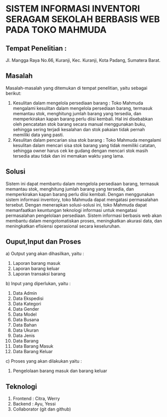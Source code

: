 # SISTEM INFORMASI INVENTORI SERAGAM SEKOLAH BERBASIS WEB PADA TOKO MAHMUDA


## Tempat Penelitian : 
Jl. Mangga Raya No.66, Kuranji, Kec. Kuranji, Kota Padang, Sumatera Barat.

## Masalah 
Masalah-masalah yang ditemukan di tempat penelitian, yaitu sebagai berikut:

1. Kesulitan dalam mengelola persediaan barang : Toko Mahmuda mengalami kesulitan dalam mengelola persediaan barang, termasuk memantau stok, menghitung jumlah barang yang tersedia, dan memperkirakan kapan barang perlu diisi kembali. Hal ini disebabkan oleh pencatatan stok barang secara manual menggunakan buku, sehingga sering terjadi kesalahan dan stok pakaian tidak pernah memiliki data yang pasti.
2. Kesulitan dalam pencarian sisa stok barang : Toko Mahmuda mengalami kesulitan dalam mencari sisa stok barang yang tidak memiliki catatan, sehingga owner harus cek ke gudang dengan mencari stok masih tersedia atau tidak dan ini memakan waktu yang lama.

## Solusi

Sistem ini dapat membantu dalam mengelola persediaan barang, termasuk memantau stok, menghitung jumlah barang yang tersedia, dan memperkirakan kapan barang perlu diisi kembali. Dengan menggunakan sistem informasi inventory, toko Mahmuda dapat mengatasi permasalahan tersebut.
Dengan menerapkan solusi-solusi ini, toko Mahmuda dapat memanfaatkan keuntungan teknologi informasi untuk mengatasi permasalahan pengelolaan persediaan. Sistem informasi berbasis web akan membantu dalam mengotomatiskan proses, meningkatkan akurasi data, dan meningkatkan efisiensi operasional secara keseluruhan.

## Ouput,Input dan Proses
a) Output yang akan dihasilkan, yaitu :
1) Laporan barang masuk
2) Laporan barang keluar
3) Laporan transaksi barang

b) Input yang diperlukan, yaitu :
1) Data Admin
2) Data Ekspedisi
3) Data Kategori
4) Data Gender
5) Data Model
6) Data Busana
7) Data Bahan
8) Data Ukuran
9) Data Jenis
10) Data Barang
11) Data Barang Masuk
12) Data Barang Keluar

c) Proses yang akan dilakukan yaitu :
1) Pengelolaan barang masuk dan barang keluar

## Teknologi
1. Frontend : Citra, Werry
2. Backend : Ayu, Yessi
3. Collaborator (git dan github)